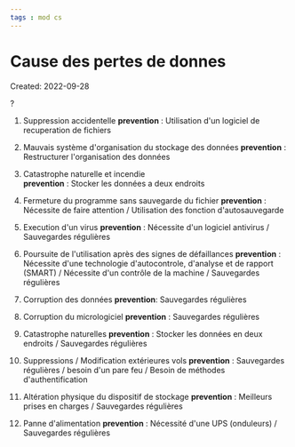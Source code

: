 ```yaml
---
tags : mod cs
---
```

# Cause des pertes de donnes
Created: 2022-09-28

?
1. Suppression accidentelle 
    **prevention** : Utilisation d'un logiciel de recuperation de fichiers

2. Mauvais système d'organisation du stockage des données 
   **prevention** : Restructurer l'organisation des données  

3. Catastrophe naturelle et incendie  
    **prevention** : Stocker les données a deux endroits

4. Fermeture du programme sans sauvegarde du fichier 
    **prevention** : Nécessite de faire attention / Utilisation des fonction d'autosauvegarde

5. Execution d'un virus 
    **prevention** : Nécessite d'un logiciel antivirus / Sauvegardes régulières 

6. Poursuite de l'utilisation après des signes de défaillances 
    **prevention** : Nécessite d'une technologie d'autocontrole, d'analyse et de rapport (SMART) / Nécessite d'un contrôle de la machine / Sauvegardes régulières

7.  Corruption des données
     **prevention**: Sauvegardes régulières

8. Corruption du micrologiciel
    **prevention** : Sauvegardes régulières
    
10. Catastrophe naturelles 
     **prevention** : Stocker les données en deux endroits / Sauvegardes régulières

11. Suppressions / Modification extérieures vols
     **prevention** : Sauvegardes régulières / besoin d'un pare feu / Besoin de méthodes d'authentification

12. Altération physique du dispositif de stockage
      **prevention** : Meilleurs prises en charges / Sauvegardes régulières  

13. Panne d'alimentation
      **prevention** : Nécessité d'une UPS (onduleurs) / Sauvegardes régulières